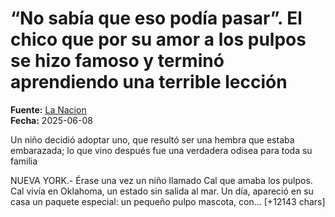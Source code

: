 # “No sabía que eso podía pasar”. El chico que por su amor a los pulpos se hizo famoso y terminó aprendiendo una terrible lección

**Fuente:** [La Nacion](https://www.lanacion.com.ar/sociedad/no-sabia-que-eso-podia-pasar-el-chico-que-por-su-amor-a-los-pulpos-se-hizo-famoso-y-termino-nid08062025/)  
**Fecha:** 2025-06-08

Un niño decidió adoptar uno, que resultó ser una hembra que estaba embarazada; lo que vino después fue una verdadera odisea para toda su familia

NUEVA YORK.- Érase una vez un niño llamado Cal que amaba los pulpos. Cal vivía en Oklahoma, un estado sin salida al mar. Un día, apareció en su casa un paquete especial: un pequeño pulpo mascota, con… [+12143 chars]
